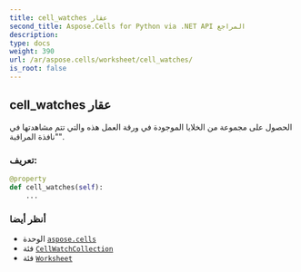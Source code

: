 ```yaml
---
title: cell_watches عقار
second_title: Aspose.Cells for Python via .NET API المراجع
description:
type: docs
weight: 390
url: /ar/aspose.cells/worksheet/cell_watches/
is_root: false
---
```

##  cell_watches عقار

الحصول على مجموعة من الخلايا الموجودة في ورقة العمل هذه والتي تتم مشاهدتها في "نافذة المراقبة".
###  تعريف:
```python
@property
def cell_watches(self):
    ...
```

###  أنظر أيضا
* الوحدة [`aspose.cells`](../../)
* فئة [`CellWatchCollection`](/cells/python-net/ar/aspose.cells/cellwatchcollection)
* فئة [`Worksheet`](/cells/python-net/ar/aspose.cells/worksheet)

